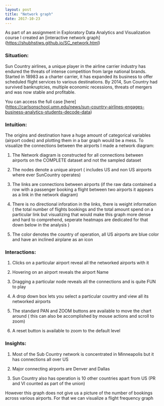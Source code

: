 ```yaml
---
layout: post
title: "Network graph"
date: 2017-10-23
---
```


As part of an assignment in Exploratory Data Analytics and Visualization course I created an [interactive network graph] (https://shubhstiws.github.io/SC_network.html)

### Situation:

Sun Country airlines, a unique player in the airline carrier industry has endured the threats of intense competition from large national brands. Started in 18983 as a charter carrier, it has expanded its business to offer scheduled flight services to various destinations. By 2014, Sun Country had survived bankruptcies, multiple economic recessions, threats of mergers and was now stable and profitable.

You can access the full case [here] (https://carlsonschool.umn.edu/news/sun-country-airlines-engages-business-analytics-students-decode-data)

### Intuition:

The origins and destination have a huge amount of categorical variables (airport codes) and plotting them in a bar graph would be a mess. To visualize the connections between the airports I made a network diagram:

1. The Network diagram is constructed for all connections between airports on the COMPLETE dataset and not the sampled dataset

2. The nodes denote a unique airport ( includes US and non US airports where ever SunCountry operates)

3. The links are connections between airports (if the raw data contained a row with a passenger booking a flight between two airports it appears as a link in the network diagram)

4. There is no directional inforation in the links, there is weight information ( the total number of flights bookings and the total amount spend on a particular link but visualizing that would make this graph more dense and hard to comprehend, seperate heatmaps are dedicated for that down below in the analysis )

5. The color denotes the country of operation, all US airports are blue color and have an inclined airplane as an icon

### Interactions:

1. Clicks on a particular airport reveal all the networked airports with it

2. Hovering on an airport reveals the airport Name

3. Dragging a particular node reveals all the connections and is quite FUN to play

4. A drop down box lets you select a particular country and view all its networked airports

5. The standard PAN and ZOOM buttons are available to move the chart around ( this can also be accomplished by mouse actions and scroll to zoom)

6. A reset button is available to zoom to the default level

### Insights:

1. Most of the Sub Country network is concentrated in Minneapolis but it has connections all over US

2. Major connecting airports are Denver and Dallas

3. Sun Country also has operation is 10 other countries apart from US (PR and VI counted as part of the union)

However this graph does not give us a picture of the number of bookings across various airports. For that we can visualize a flight frequency graph
